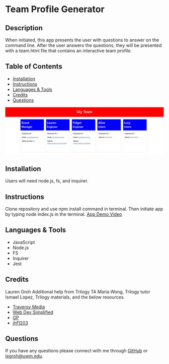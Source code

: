 
# Team Profile Generator

## Description 

When initiated, this app presents the user with questions to answer on the command line. After the user answers the questions, they will be presented with a team.html file that contains an interactive team profile.

  
## Table of Contents 
* [Installation](#installation)
* [Instructions](#instructions)
* [Languages & Tools](#languages-tools)
* [Credits](#credits)
* [Questions](#questions)

![Team profile generator Screenshot](/screenshot.jpg "Screenshot")
  
## Installation

Users will need node.js, fs, and inquirer.
  
## Instructions 

Clone repository and use npm install command in terminal. Then initiate app by typing node index.js in the terminal.
[App Demo Video](https://watch.screencastify.com/v/CFt3U2D1eMNp9MbqtOZv)

## Languages & Tools

* JavaScript
* Node.js
* FS
* Inquirer
* Jest

## Credits

Lauren Groh 
Additional help from Trilogy TA Maria Wong, Trilogy tutor Ismael Lopez, Trilogy materials, and the below resources.
 * [Traversy Media](https://youtu.be/7r4xVDI2vho)
 * [Web Dev Simplified](https://youtu.be/FgnxcUQ5vho)
 * [GP](https://youtu.be/soKo5LzN12w)
 * [jhf1203](https://youtu.be/Rnv2ZL6jPqs)

## Questions

If you have any questions please connect with me through [GitHub](https://github.com/GrohTech) or [legroh@uwm.edu](mailto:legroh@uwm.edu).